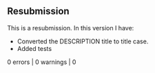 ## Resubmission

This is a resubmission. In this version I have:

* Converted the DESCRIPTION title to title case.
* Added tests

0 errors | 0 warnings | 0 
